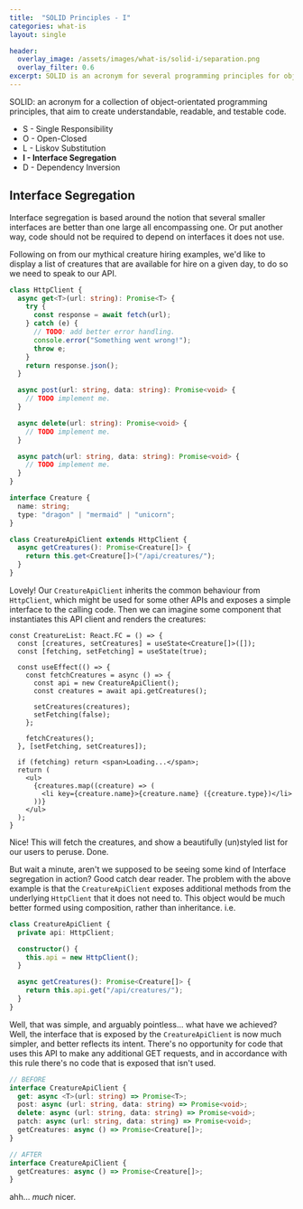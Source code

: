 ```yaml
---
title:  "SOLID Principles - I"
categories: what-is
layout: single

header:
  overlay_image: /assets/images/what-is/solid-i/separation.png
  overlay_filter: 0.6
excerpt: SOLID is an acronym for several programming principles for object-orientated programming that aim to create understandable, readable, and testable code. I is the Interface Segregation principle, which argues that having multiple focused interfaces is better than one large one.
---
```


SOLID: an acronym for a collection of object-orientated programming principles, that aim to create understandable, readable, and testable code.

* S - Single Responsibility
* O - Open-Closed
* L - Liskov Substitution
* **I - Interface Segregation**
* D - Dependency Inversion

## Interface Segregation

Interface segregation is based around the notion that several smaller interfaces are better than one large all encompassing one. Or put another way, code should not be required to depend on interfaces it does not use.

Following on from our mythical creature hiring examples, we'd like to display a list of creatures that are available for hire on a given day, to do so we need to speak to our API.

```typescript
class HttpClient {
  async get<T>(url: string): Promise<T> {
    try {
      const response = await fetch(url);
    } catch (e) {
      // TODO: add better error handling.
      console.error("Something went wrong!");
      throw e;
    }
    return response.json();
  }

  async post(url: string, data: string): Promise<void> {
    // TODO implement me.
  }

  async delete(url: string): Promise<void> {
    // TODO implement me.
  }

  async patch(url: string, data: string): Promise<void> {
    // TODO implement me.
  }
}

interface Creature {
  name: string;
  type: "dragon" | "mermaid" | "unicorn";
}

class CreatureApiClient extends HttpClient {
  async getCreatures(): Promise<Creature[]> {
    return this.get<Creature[]>("/api/creatures/");
  }
}
```

Lovely! Our `CreatureApiClient` inherits the common behaviour from `HttpClient`, which might be used for some other APIs and exposes a simple interface to the calling code. Then we can imagine some component that instantiates this API client and renders the creatures:

```tsx
const CreatureList: React.FC = () => {
  const [creatures, setCreatures] = useState<Creature[]>([]);
  const [fetching, setFetching] = useState(true);

  const useEffect(() => {
    const fetchCreatures = async () => {
      const api = new CreatureApiClient();
      const creatures = await api.getCreatures();

      setCreatures(creatures);
      setFetching(false);
    };

    fetchCreatures();
  }, [setFetching, setCreatures]);

  if (fetching) return <span>Loading...</span>;
  return (
    <ul>
      {creatures.map((creature) => (
        <li key={creature.name}>{creature.name} ({creature.type})</li>
      ))}
    </ul>
  );
}
```

Nice! This will fetch the creatures, and show a beautifully (un)styled list for our users to peruse. Done.

But wait a minute, aren't we supposed to be seeing some kind of Interface segregation in action? Good catch dear reader. The problem with the above example is that the `CreatureApiClient` exposes additional methods from the underlying `HttpClient` that it does not need to. This object would be much better formed using composition, rather than inheritance. i.e.

```typescript
class CreatureApiClient {
  private api: HttpClient;

  constructor() {
    this.api = new HttpClient();
  }

  async getCreatures(): Promise<Creature[]> {
    return this.api.get("/api/creatures/");
  }
}
```

Well, that was simple, and arguably pointless... what have we achieved? Well, the interface that is exposed by the `CreatureApiClient` is now much simpler, and better reflects its intent. There's no opportunity for code that uses this API to make any additional GET requests, and in accordance with this rule there's no code that is exposed that isn't used.

```typescript
// BEFORE
interface CreatureApiClient {
  get: async <T>(url: string) => Promise<T>;
  post: async (url: string, data: string) => Promise<void>;
  delete: async (url: string, data: string) => Promise<void>;
  patch: async (url: string, data: string) => Promise<void>;
  getCreatures: async () => Promise<Creature[]>;
}

// AFTER
interface CreatureApiClient {
  getCreatures: async () => Promise<Creature[]>;
}
```

ahh... _much_ nicer.